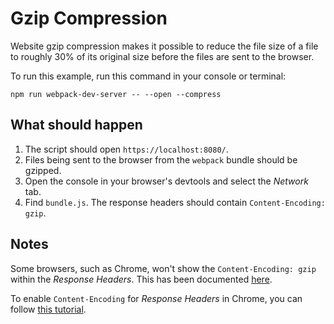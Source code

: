 # Gzip Compression

Website gzip compression makes it possible to reduce the file size of a file
to roughly 30% of its original size before the files are sent to the browser.

To run this example, run this command in your console or terminal:

```console
npm run webpack-dev-server -- --open --compress
```

## What should happen

1. The script should open `https://localhost:8080/`.
2. Files being sent to the browser from the `webpack` bundle should be gzipped.
3. Open the console in your browser's devtools and select the _Network_ tab.
4. Find `bundle.js`. The response headers should contain `Content-Encoding: gzip`.

## Notes

Some browsers, such as Chrome, won't show the `Content-Encoding: gzip` within
the _Response Headers_. This has been documented [here](https://github.com/expressjs/compression/issues/96).

To enable `Content-Encoding` for _Response Headers_ in Chrome, you can follow
[this tutorial](https://www.youtube.com/watch?v=47R6uv0RKCk).
